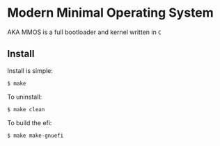 # Modern Minimal Operating System
AKA MMOS is a full bootloader and kernel written in `C`
## Install
Install is simple:
```bash
$ make
```
To uninstall:
```bash
$ make clean
```
To build the efi:
```bash
$ make make-gnuefi
```
